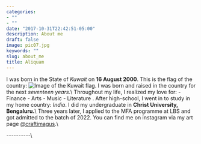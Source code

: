 ```yaml
---
categories:
- ""
- ""
date: "2017-10-31T22:42:51-05:00"
description: About me
draft: false
image: pic07.jpg
keywords: ""
slug: about_me
title: Aliquam
---
```

I was born in the State of _Kuwait_ on **16 August 2000**. This is the flag of the country: ![Image of the Kuwait flag](https://upload.wikimedia.org/wikipedia/commons/thumb/a/aa/Flag_of_Kuwait.svg/383px-Flag_of_Kuwait.svg.png). I was born and raised in the country for the next *seventeen years*.\ Throughout my life, I realized my love for: - Finance - Arts - Music - Literature \. After high-school, I went in to study in my home country: *India*. I did my undergraduate in **Christ University, Bengaluru.**\ Three years later, I applied to the MFA programme at LBS and got admitted to the batch of 2022. You can find me on instagram via my art page [@craftimagus](https://www.instagram.com/craftimagus/).\

----------\